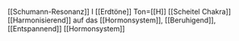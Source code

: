 [[Schumann-Resonanz]] I
[[Erdtöne]]
Ton=[[H]]
[[Scheitel Chakra]]
[[Harmonisierend]] auf das [[Hormonsystem]], [[Beruhigend]], [[Entspannend]]
[[Hormonsystem]]